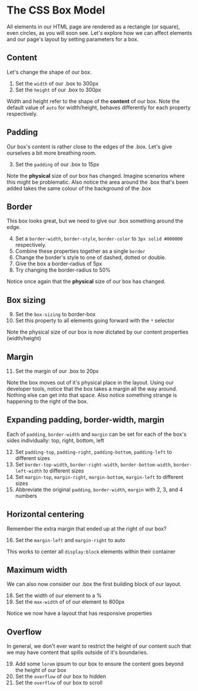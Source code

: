 # The CSS Box Model

All elements in our HTML page are rendered as a rectangle (or square), even circles, as you will soon see. Let's explore how we can affect elements and our page's layout by setting parameters for a box.

## Content
Let's change the shape of our box.

1. Set the `width` of our .box to 300px
2. Set the `height` of our .box to 300px

Width and height refer to the shape of the **content** of our box. Note the default value of `auto` for width/height, behaves differently for each property respectively.

## Padding
Our box's content is rather close to the edges of the .box. Let's give ourselves a bit more breathing room.

3. Set the `padding` of our .box to 15px

Note the **physical** size of our box has changed. Imagine scenarios where this might be problematic. Also notice the area around the .box that's been added takes the same colour of the background of the .box

## Border

This box looks great, but we need to give our .box something around the edge.

4. Set a `border-width`, `border-style`, `border-color` to `3px solid #000000` respectively.
5. Combine these properties together as a single `border`
6. Change the border's style to one of dashed, dotted or double.
7. Give the box a border-radius of 5px
8. Try changing the border-radius to 50%

Notice once again that the **physical** size of our box has changed.

## Box sizing

9. Set the `box-sizing` to border-box
10. Set this property to all elements going forward with the `*` selector

Note the physical size of our box is now dictated by our content properties (width/height)

## Margin

11. Set the margin of our .box to 20px

Note the box moves out of it's physical place in the layout. Using our developer tools, notice that the box takes a margin all the way around. Nothing else can get into that space. Also notice something strange is happening to the right of the box.

## Expanding padding, border-width, margin

Each of `padding`, `border-width` and `margin` can be set for each of the box's sides individually: top, right, bottom, left

12. Set `padding-top`, `padding-right`, `padding-bottom`, `padding-left` to different sizes
13. Set `border-top-width`, `border-right-width`, `border-bottom-width`, `border-left-width` to different sizes
14. Set `margin-top`, `margin-right`, `margin-bottom`, `margin-left` to different sizes
15. Abbreviate the original `padding`, `border-width`, `margin` with 2, 3, and 4 numbers

## Horizontal centering

Remember the extra margin that ended up at the right of our box?

16. Set the `margin-left` and `margin-right` to auto

This works to center all `display:block` elements within their container

## Maximum width

We can also now consider our .box the first building block of our layout.

18. Set the width of our element to a %
17. Set the `max-width` of of our element to 800px

Notice we now have a layout that has responsive properties

## Overflow

In general, we don't ever want to restrict the height of our content such that we may have content that spills outside of it's boundaries.

19. Add some `lorem` ipsum to our box to ensure the content goes beyond the height of our box
20. Set the `overflow` of our box to hidden
21. Set the `overflow` of our box to scroll
